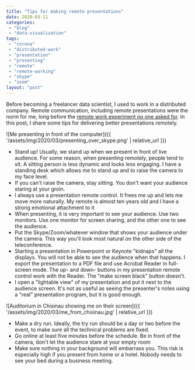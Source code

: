 ```yaml
---
title: "Tips for making remote presentations"
date: 2020-03-11
categories: 
 - "blog"
 - "data-visualization"
tags: 
 - "corona"
 - "distributed-work"
 - "presentation"
 - "presenting"
 - "remote"
 - "remote-working"
 - "skype"
 - "zoom"
layout: "post"
---
```


Before becoming a freelancer data scientist, I used to work in a distributed company. Remote communication, including remote presentations were the norm for me, long before the [remote work experiment no one asked for](https://ma.tt/2020/03/coronavirus-remote-work/). In this post, I share some tips for delivering better presentations remotely.

![Me presenting in front of the computer]({{ '/assets/img/2020/03/presenting_over_skype.png' | relative_url }})

- Stand up! Usually, we stand up when we present in front of live audience. For some reason, when presenting remotely, people tend to sit. A sitting person is less dynamic and looks less engaging. I have a standing desk which allows me to stand up and to raise the camera to my face level.
- If you can't raise the camera, stay sitting. You don't want your audience staring at your groin.
- I always use a presentation remote control. It frees me up and lets me move more naturally. My remote is almost ten years old and I have a strong emotional attachment to it
- When presenting, it is very important to see your audience. Use two monitors. Use one monitor for screen sharing, and the other one to see the audience.
- Put the Skype/Zoom/whatever window that shows your audience under the camera. This way you'll look most natural on the other side of the teleconference.
- Starting a presentation in Powerpoint or Keynote "kidnaps" all the displays. You will not be able to see the audience when that happens. I export the presentation to a PDF file and use Acrobat Reader in full-screen mode. The up- and down- buttons in my presentation remote control work with the Reader. The "make screen black" button doesn't.
- I open a "lightable view" of my presentation and put it next to the audience screen. It's not as useful as seeing the presenter's notes using a "real" presentation program, but it is good enough.

![Auditorium in Chisinau showing me on their screen]({{ '/assets/img/2020/03/me_from_chisinau.jpg' | relative_url }})

- Make a dry run. Ideally, the try run should be a day or two before the event, to make sure all the technical problems are fixed.
- Go online at least five minutes before the schedule. Be in front of the camera, don't let the audience stare at your empty room
- Make sure nothing in your background will embarrass you. This risk is especially high if you present from home or a hotel. Nobody needs to see your bed during a business meeting.
